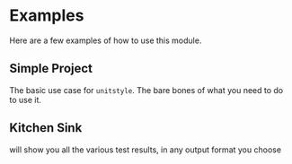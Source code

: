 Examples
========

Here are a few examples of how to use this module. 


Simple Project
--------------

The basic use case for `unitstyle`. The bare bones of what you need to do to use it.


Kitchen Sink
------------

will show you all the various test results, in any output format you choose
